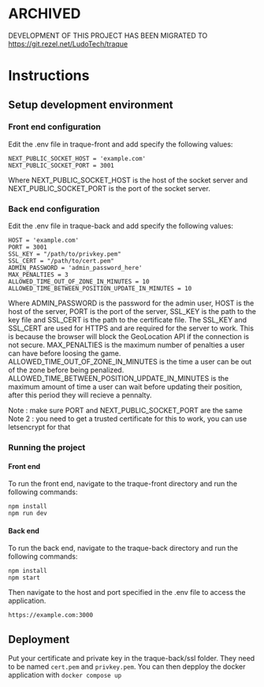 # ARCHIVED
DEVELOPMENT OF THIS PROJECT HAS BEEN MIGRATED TO https://git.rezel.net/LudoTech/traque
# Instructions
## Setup development environment
### Front end configuration
Edit the .env file in traque-front and add specify the following values:
```
NEXT_PUBLIC_SOCKET_HOST = 'example.com'
NEXT_PUBLIC_SOCKET_PORT = 3001
```
Where NEXT_PUBLIC_SOCKET_HOST is the host of the socket server and NEXT_PUBLIC_SOCKET_PORT is the port of the socket server.
### Back end configuration
Edit the .env file in traque-back and add specify the following values:
```
HOST = 'example.com'
PORT = 3001
SSL_KEY = "/path/to/privkey.pem"
SSL_CERT = "/path/to/cert.pem"
ADMIN_PASSWORD = 'admin_password_here'
MAX_PENALTIES = 3
ALLOWED_TIME_OUT_OF_ZONE_IN_MINUTES = 10
ALLOWED_TIME_BETWEEN_POSITION_UPDATE_IN_MINUTES = 10
```
Where ADMIN_PASSWORD is the password for the admin user, HOST is the host of the server, PORT is the port of the server, SSL_KEY is the path to the key file and SSL_CERT is the path to the certificate file. 
The SSL_KEY and SSL_CERT are used for HTTPS and are required for the server to work. This is because the browser will block the GeoLocation API if the connection is not secure.
MAX_PENALTIES is the maximum number of penalties a user can have before loosing the game.
ALLOWED_TIME_OUT_OF_ZONE_IN_MINUTES is the time a user can be out of the zone before being penalized.
ALLOWED_TIME_BETWEEN_POSITION_UPDATE_IN_MINUTES is the maximum amount of time a user can wait before updating their position, after this period they will recieve a pennalty.

Note : make sure PORT and NEXT_PUBLIC_SOCKET_PORT are the same
Note 2 : you need to get a trusted certificate for this to work, you can use letsencrypt for that

### Running the project
#### Front end
To run the front end, navigate to the traque-front directory and run the following commands:
```
npm install
npm run dev
```
#### Back end
To run the back end, navigate to the traque-back directory and run the following commands:
```
npm install
npm start
```
Then navigate to the host and port specified in the .env file to access the application.
```
https://example.com:3000
```

## Deployment
Put your certificate and private key in the traque-back/ssl folder. They need to be named `cert.pem` and `privkey.pem`.
You can then depploy the docker application with `docker compose up`
